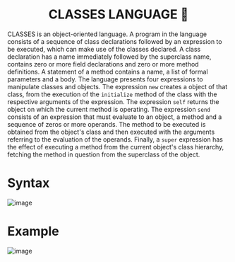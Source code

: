 <div align="center">
  <h1> CLASSES LANGUAGE 📑 </h1>
</div>

CLASSES is an object-oriented language. A program in the language consists of a sequence
of class declarations followed by an expression to be executed, which can make use of the classes
declared. A class declaration has a name immediately followed by the superclass name, contains
zero or more field declarations and zero or more method definitions. A statement of a method
contains a name, a list of formal parameters and a body.
The language presents four expressions to manipulate classes and objects. The expression `new` creates a
object of that class, from the execution of the `initialize` method of the class with the respective arguments
of the expression. The expression `self` returns the object on which the current method is operating. The expression
`send` consists of an expression that must evaluate to an object, a method and a sequence of zeros
or more operands. The method to be executed is obtained from the object's class and then executed with the
arguments referring to the evaluation of the operands. Finally, a `super` expression has the effect of executing a
method from the current object's class hierarchy, fetching the method in question from the superclass
of the object.

# Syntax
![image](https://user-images.githubusercontent.com/40416044/152166527-da3ad732-cba7-4705-bc9b-63ce3a83e719.png)

# Example 

![image](https://user-images.githubusercontent.com/40416044/152166675-0394c336-df41-422a-8744-f0f300f492c8.png)
